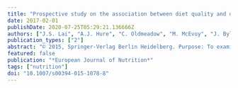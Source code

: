 ```yaml
---
title: "Prospective study on the association between diet quality and depression in mid-aged women over 9 years"
date: 2017-02-01
publishDate: 2020-07-25T05:29:21.136666Z
authors: ["J.S. Lai", "A.J. Hure", "C. Oldmeadow", "M. McEvoy", "J. Byles", "J. Attia"]
publication_types: ["2"]
abstract: "© 2015, Springer-Verlag Berlin Heidelberg. Purpose: To examine the longitudinal association between diet quality and depression using prospective data from the Australian Longitudinal Study on Women’s Health. Methods: Women born in 1946–1951 (n = 7877) were followed over 9 years starting from 2001. Dietary intake was assessed using the Dietary Questionnaire for Epidemiological Studies (version 2) in 2001 and a shortened form in 2007 and 2010. Diet quality was summarised using the Australian Recommended Food Score. Depression was measured using the 10-item Centre for Epidemiologic Depression Scale and self-reported physician diagnosis. Pooled logistic regression models including time-varying covariates were used to examine associations between diet quality tertiles and depression. Women were also categorised based on changes in diet quality during 2001–2007. Analyses were adjusted for potential confounders. Results: The highest tertile of diet quality was associated marginally with lower odds of depression (OR 0.94; 95 % CI 0.83, 1.00; P = 0.049) although no significant linear trend was observed across tertiles (OR 1.00; 95 % CI 0.94, 1.10; P = 0.48). Women who maintained a moderate or high score over 6 years had a 6–14 % reduced odds of depression compared with women who maintained a low score (moderate vs low score—OR 0.94; 95 % CI 0.80, 0.99; P = 0.045; high vs low score—OR 0.86; 95 % CI 0.77, 0.96; P = 0.01). Similar results were observed in analyses excluding women with prior history of depression. Conclusion: Long-term maintenance of good diet quality may be associated with reduced odds of depression. Randomised controlled trials are needed to eliminate the possibility of residual confounding."
featured: false
publication: "*European Journal of Nutrition*"
tags: ["nutrition"]
doi: "10.1007/s00394-015-1078-8"
---
```


